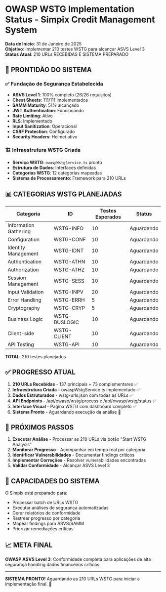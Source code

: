 # OWASP WSTG Implementation Status - Simpix Credit Management System

**Data de Início**: 31 de Janeiro de 2025  
**Objetivo**: Implementar 210 testes WSTG para alcançar ASVS Level 3  
**Status Atual**: 210 URLs RECEBIDAS E SISTEMA PREPARADO

## 🎯 PRONTIDÃO DO SISTEMA

### ✅ Fundação de Segurança Estabelecida
- **ASVS Level 1**: 100% completo (26/26 requisitos)
- **Cheat Sheets**: 111/111 implementados
- **SAMM Maturity**: 51% alcançado
- **JWT Authentication**: Funcionando
- **Rate Limiting**: Ativo
- **RLS**: Implementado
- **Input Sanitization**: Operacional
- **CSRF Protection**: Configurado
- **Security Headers**: Helmet ativo

### 🏗️ Infraestrutura WSTG Criada
- **Serviço WSTG**: `owaspWstgService.ts` pronto
- **Estrutura de Dados**: Interfaces definidas
- **Categorias WSTG**: 12 categorias mapeadas
- **Sistema de Processamento**: Framework para 210 URLs

## 📊 CATEGORIAS WSTG PLANEJADAS

| Categoria | ID | Testes Esperados | Status |
|-----------|-----|-----------------|---------|
| Information Gathering | WSTG-INFO | 10 | Aguardando |
| Configuration | WSTG-CONF | 10 | Aguardando |
| Identity Management | WSTG-IDNT | 10 | Aguardando |
| Authentication | WSTG-ATHN | 10 | Aguardando |
| Authorization | WSTG-ATHZ | 10 | Aguardando |
| Session Management | WSTG-SESS | 10 | Aguardando |
| Input Validation | WSTG-INPV | 20 | Aguardando |
| Error Handling | WSTG-ERRH | 5 | Aguardando |
| Cryptography | WSTG-CRYP | 5 | Aguardando |
| Business Logic | WSTG-BUSLOGIC | 10 | Aguardando |
| Client-side | WSTG-CLIENT | 10 | Aguardando |
| API Testing | WSTG-API | 10 | Aguardando |

**TOTAL**: 210 testes planejados

## ✅ PROGRESSO ATUAL

1. **210 URLs Recebidas** - 137 principais + 73 complementares ✅
2. **Infraestrutura Criada** - owaspWstgService.ts implementado ✅
3. **Dados Estruturados** - wstg-urls.json com todas as URLs ✅
4. **API Endpoints** - /api/owasp/wstg/process e /api/owasp/wstg/status ✅
5. **Interface Visual** - Página WSTG com dashboard completo ✅
6. **Sistema Pronto** - Aguardando execução da análise 🎯

## 🚀 PRÓXIMOS PASSOS

1. **Executar Análise** - Processar as 210 URLs via botão "Start WSTG Analysis"
2. **Monitorar Progresso** - Acompanhar em tempo real por categoria
3. **Identificar Vulnerabilidades** - Documentar findings críticos
4. **Implementar Correções** - Resolver vulnerabilidades encontradas
5. **Validar Conformidade** - Alcançar ASVS Level 3

## 💪 CAPACIDADES DO SISTEMA

O Simpix está preparado para:
- Processar batch de URLs WSTG
- Executar análises de segurança automatizadas
- Gerar relatórios de conformidade
- Rastrear progresso por categoria
- Mapear findings para ASVS/SAMM
- Priorizar remediações críticas

## 📈 META FINAL

**OWASP ASVS Level 3**: Conformidade completa para aplicações de alta segurança handling dados financeiros críticos.

---

**SISTEMA PRONTO!** Aguardando as 210 URLs WSTG para iniciar a implementação final. 🎯